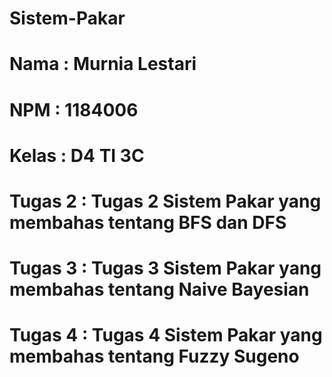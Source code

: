 # Sistem-Pakar
# Nama : Murnia Lestari
# NPM : 1184006
# Kelas : D4 TI 3C
# Tugas 2 : Tugas 2 Sistem Pakar yang membahas tentang  BFS dan DFS
# Tugas 3 : Tugas 3 Sistem Pakar yang membahas tentang Naive Bayesian
# Tugas 4 : Tugas 4 Sistem Pakar yang membahas tentang Fuzzy Sugeno
